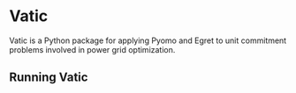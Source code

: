 # Vatic #

Vatic is a Python package for applying Pyomo and Egret to unit commitment
problems involved in power grid optimization.


## Running Vatic ##

